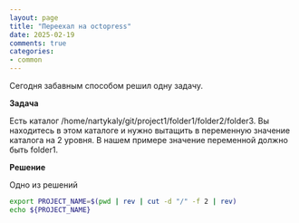 ```yaml
---
layout: page
title: "Переехал на octopress"
date: 2025-02-19
comments: true
categories: 
- common
---
```


Сегодня забавным способом решил одну задачу.

**Задача**

Есть каталог /home/nartykaly/git/project1/folder1/folder2/folder3. Вы находитесь в этом каталоге и нужно вытащить в переменную значение каталога на 2 уровня.
В нашем примере значение переменной должно быть folder1.

**Решение**

Одно из решений

~~~bash
export PROJECT_NAME=$(pwd | rev | cut -d "/" -f 2 | rev)
echo ${PROJECT_NAME}
~~~
